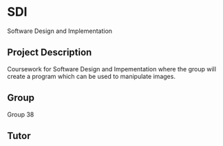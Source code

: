 # SDI
Software Design and Implementation

## Project Description
Coursework for Software Design and Impementation where the group will create a program which can be used to manipulate images.

## Group
Group 38

## Tutor
